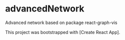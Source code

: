 # advancedNetwork
 Advanced network based on package react-graph-vis

This project was bootstrapped with [Create React App].
